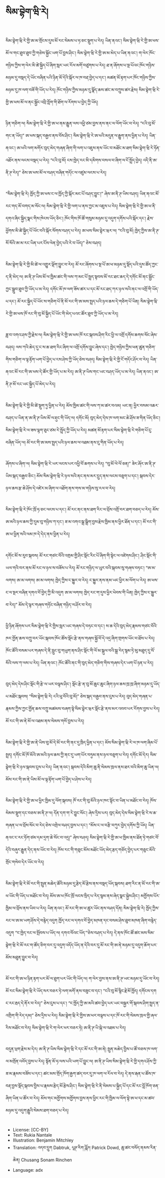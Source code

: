 # སིམ་བྷེག་ཝི་རེ།

##
སིམ་བྷེག་ཝི་རེ་གྱི་ཨ་མ་གྲོངས་དུས་མོ་རང་སེམས་པ་ཧ་ཅང་སྡུག་པ་རེད། ཡིན་ནའང་། སིམ་བྷེག་ཝི་རེ་གྱི་ཨ་ཕས་མོ་ལ་གང་ཐུབ་ཐུབ་ཀྱི་གཅེས་སྐྱོང་ཡག་པོ་བྱས་ཤིང་། སིམ་བྷེག་ཝི་རེ་གྱི་ཨ་མ་མེད་པ་ཡིན་ནའང་། ག་ལེར་ཁོང་གཉིས་ཀྱིས་ག་ལེར་མི་ཚེ་སྐྱིད་པོ་ཞིག་སླར་ཡང་རོལ་མགོ་བཙུགས་པ་རེད། ཐ་ན་ཞོགས་པ་སྔ་པོའང་ཁོང་གཉིས་མཉམ་དུ་བསྡད་དེ་ཡོང་བཞིན་པའི་ཉིན་མོ་དེའི་སྐོར་ལ་ཁ་བརྡ་བྱེད་པ་དང་། མཚན་མོ་རྟག་པར་ཁོང་གཉིས་ཀྱིས་མཉམ་དུ་ཁ་ལག་བཟོ་གི་ཡོད་པ་རེད། ཁོང་གཉིས་ཀྱིས་མཉམ་དུ་སྣོད་ཆས་ཚང་མ་བཀྲུས་ཚར་རྗེས། སིམ་བྷེག་ཝི་རེ་གྱི་ཨ་ཕས་མོ་ལ་ནང་སྦྱོང་འབྲི་ཀློག་གི་ཐོག་ལ་རོགས་པ་བྱེད་ཀྱི་ཡོད།

##
ཉིན་གཅིག་ལ། སིམ་བྷེག་ཝི་རེ་གྱི་ཨ་ཕ་ནམ་རྒྱུན་ལས་འཕྱི་ཙམ་བྱས་ནས་ནང་ལ་ལོག་ཡོང་བ་རེད། “ངའི་བུ་མོ་གང་ན་ཡོད།” ཨ་ཕས་སྐད་བརྒྱབ་ནས་བོས་ཤིང་། སིམ་བྷེག་ཝི་རེ་ཨ་ཕའི་མདུན་ལ་རྒྱུག་ནས་ཕྱིན་པ་རེད། ཡིན་ནའང་། ཨ་ཕའི་ལག་མགོར་བུད་མེད་གཞན་ཞིག་གི་ལག་པ་འཇུས་ནས་ཡོང་བ་མཐོང་མ་ཐག་སིམ་བྷེག་ཝི་རེ་ཧོན་འཐོར་ནས་ལངས་བསྡད་པ་རེད། “ངའི་བུ་མོ། ངས་ཁྱེད་རང་མི་དམིགས་བསལ་བ་ཞིག་ལ་ངོ་སྤྲོད་བྱེད། འདི་ནི་ཨ་ནི་ཊ་རེད།” ཅེས་ཨ་ཕས་མོ་ལ་བཤད་བཞིན་གདོང་ལ་འཛུམ་ལངས་པ་རེད།

##
“སིམ་བྷེག་ཝི་རེ། ཁྱོད་ཀྱི་ཨ་ཕས་ང་ལ་ཁྱོད་ཀྱི་སྐོར་མང་པོ་བཤད་བྱུང་།” ཞེས་ཨ་ནི་ཊ་ཡིས་བཤད། ཡིན་ནའང་མོ་རང་གད་མོ་བགད་མ་སོང་ལ། སིམ་བྷེག་ཝི་རེ་གྱི་ལག་པ་ནས་ཀྱང་མ་འཇུས་པ་རེད། སིམ་བྷེག་ཝི་རེ་གྱི་ཨ་ཕ་ནི་དགའ་ཞིང་སྐྱིད་སྣང་གིས་ཁེངས་ཡོད་ཅིང་། ཁོང་གིས་ཁོ་ཚོ་གསུམ་མཉམ་དུ་འདུག་དགོས་པའི་སྐོར་དང་། རྗེས་ཕྱོགས་མི་ཚེ་སྐྱིད་པོ་ཡོང་བའི་སྐོར་སོགས་བཤད་པ་རེད། ཨ་ཕས་སིམ་བྷེར་ཝར་ལ། “ངའི་བུ་མོ། ཁྱེད་ཀྱིས་ཨ་ནི་ཊ་སོ་སོའི་ཨ་མ་རང་ཡིན་པར་ངོས་ལེན་བྱེད་པའི་རེ་བ་ཡོད།” ཅེས་བཤད།

##
སིམ་བྷེག་ཝི་རེ་གྱི་མི་ཚེ་ལ་འགྱུར་ལྡོག་བྱུང་བ་རེད། མོ་རང་ཞོགས་པ་སྔ་པོ་ཨ་ཕ་མཉམ་དུ་སྡོད་པའི་དུས་ཚོད་ཀྱང་ད་ནི་མེད་ལ། ཨ་ནི་ཊ་ཡིས་མོ་ལ་ཁྱིམ་ཚང་གི་ལས་ཀ་མང་པོ་སྤྲད་སྟབས་མོ་རང་ཐང་ཆད་དེ་དགོང་མོ་ནང་སྦྱོང་ཀྱང་སྒྲུབ་ཐུབ་ཀྱི་ཡོད་པ་མ་རེད། དགོང་མོ་ཁ་ལག་ཟོས་ཚར་པ་དང་མོ་རང་ཐད་ཀར་ཉལ་སའི་ནང་ལ་འགྲོ་གི་ཡོད་པ་དང་། མོ་རང་སྐྱིད་པོ་ཡོང་ས་གཅིག་པོ་ནི་མོ་རང་གི་ཨ་མས་སྤྲད་པའི་ཉལ་ཆས་དེ་གཅིག་པོ་ཡིན། སིམ་བྷེག་ཝི་རེ་གྱི་ཨ་ཕས་ཁོ་རང་གི་བུ་མོ་སྐྱིད་པོ་ཡོང་གི་མེད་པའང་ཚོར་ཐུབ་ཀྱི་ཡོད་པ་མ་རེད།

##
ཟླ་བ་འགའ་ཤས་ཀྱི་རྗེས་ལ། སིམ་བྷེག་ཝི་རེ་གྱི་ཨ་ཕས་ཁོ་རང་སྐབས་ཤིག་རིང་ཕྱི་ལ་འགྲོ་དགོས་ཆགས་སོང་ཞེས་བཤད། ལས་ཀའི་ཆེད་དུ་ང་ས་ཆ་ཐག་རིང་ཞིག་ལ་འགྲོ་དགོས་བྱུང་ཞེས་དང་། ཁྱེད་གཉིས་ཀྱིས་ཕན་ཚུན་གཅིག་གིས་གཅིག་ལ་ལྟ་རྟོག་ཡག་པོ་བྱེད་པ་ངས་ཤེས་ཀྱི་ཡོད་ཅེས་བཤད། སིམ་བྷེག་ཝི་རེ་གྱི་ངོ་གདོང་ཤོར་བ་རེད། ཡིན་ནའང་མོ་རང་གི་ཨ་ཕས་དེ་ཚོར་གྱི་ཡོད་པ་མ་རེད། ཨ་ནི་ཊ་ཡིས་གང་ཡང་བཤད་ཡོད་པ་མ་རེད། ཡིན་ནའང་། ཨ་ནི་ཊ་མོ་རང་ཡང་སྐྱིད་པོ་མེད་པ་རེད།

##
སིམ་བྷེག་ཝི་རེ་གྱི་མི་ཚེ་སྡུག་ཏུ་ཕྱིན་པ་རེད། མོས་ཁྱིམ་ཚང་གི་ལས་ཀ་མ་ཚར་བའམ། ཡང་ན། ཕྱིར་བསམ་འཆར་བཤད་པ་ཡིན་ན་ཨ་ནི་ཊ་ཡིས་མོ་ལ་རྡུང་གི་ཡོད་ལ། དགོང་མོ། བུད་མེད་དེས་ཁ་ལག་མང་ཆེ་ཤོས་ཟ་གིན་ཡོད་ཅིང་། སིམ་བྷེག་ཝི་རེ་ལ་ཟས་ལྷག་ཅུང་ཙམ་རེ་སྤྲོད་ཀྱི་ཡོད་པ་རེད། མཚན་མོ་རྟག་པར་སིམ་བྷེག་ཝི་རེ་གཅིག་པོ་ངུ་བཞིན་ཡོད་ལ། མོ་རང་གི་ཨ་མས་སྤྲད་པའི་ཉལ་ཆས་ལ་འཐམ་ནས་ངུ་གིན་ཡོད་པ་རེད།

##
ཞོགས་པ་ཞིག་ལ། སིམ་བྷེག་ཝི་རེ་ཡར་ལངས་པར་འཕྱི་བོ་ཆགས་པ་རེད། “བུ་མོ་ལེ་ལོ་ཅན།” ཟེར་ཞོར་ཨ་ནི་ཊ་ཡིས་སྐད་བརྒྱབ་ཅིང་། མོས་སིམ་བྷེག་ཝི་རེ་ཉལ་སའི་ནང་ནས་མར་དྲུད་ནས་ལངས་བཅུག་པ་དང་། སྐབས་དེར་ཉལ་ཆས་རྩ་ཆེ་ཤོས་དེ་འཛེར་མ་ཞིག་ལ་འཐོག་ནས་གས་མ་གཉིས་སུ་རལ་བ་རེད།

##
སིམ་བྷེག་ཝི་རེ་ཁོང་ཁྲོ་ཧ་ཅང་ལངས་པ་དང་། མོ་རང་ནང་ནས་ཐག་རིང་ལ་བྲོས་འགྲོ་བར་ཐག་བཅད་པ་རེད། མོས་ཨ་མའི་ཉལ་ཆས་ཀྱི་དུམ་བུ་གཉིས་ཀ་དང་། ཟ་མ་འགའ་སྒྲ་སྒྲིག་བྱས་རྗེས་ཁྱིམ་ནས་ཕྱིར་ཐོན་པ་དང་། མོ་རང་གི་ཨ་ཕ་ཕྱིན་སའི་ལམ་ཁ་དེ་དེད་ནས་ཕྱིན་པ་རེད།

##
དགོང་མོ་ས་རུབ་སྐབས། མོ་རང་གཙང་བོའི་འགྲམ་གྱི་ཤིང་སྡོང་རིང་པོ་ཞིག་གི་སྟེང་ལ་འཛེགས་ཤིང་། ཤིང་སྡོང་གི་ཡལ་གའི་བར་ནས་མོ་རང་ལ་ཉལ་ས་བཟོས་པ་རེད། མོ་རང་གཉིད་ལ་ཡུར་བའི་སྐབས་སུ་གཞས་བཏང་། “ཨ་མ་ལགས། ཨ་མ་ལགས། ཨ་མ་ལགས། ཁྱེད་ཀྱིས་ང་སྐྱུར་བ་རེད། ང་སྐྱུར་ནས་ནམ་ཡང་ཕྱིར་མ་ལོག་པ་རེད། ཨ་ཕས་ང་ལ་སྔར་བཞིན་དགའ་བོ་བྱེད་ཀྱི་མི་འདུག ཨ་མ་ལགས། ཁྱེད་རང་ག་དུས་ཕྱིར་ཕེབས་གི་ཡིན། ཁྱེད་ཀྱིས་ང་སྐྱུར་བ་རེད།” མོས་དེ་ལྟར་གཞས་གཏོང་བཞིན་གཉིད་ལ་ཤོར་བ་རེད།

##
ཕྱི་ཉིན་ཞོགས་པར་སིམ་བྷེག་ཝི་རེ་གྱིས་སླར་ཡང་གཞས་དེ་བཏང་བ་དང་། ས་ཆ་དེའི་བུད་མེད་རྣམས་གཙང་བོའི་ཁར་གྱོན་ཆས་བཀྲུ་བར་ཡོང་སྐབས་ཁོང་ཚོས་སྡོང་རྩེ་ནས་གཞས་སྐྱོ་བོ་དེ་འདྲ་ཞིག་གྲགས་ཡོང་བ་ཐོས་པ་རེད། ཁོང་ཚོའི་བསམ་པར་གཞས་དེ་ནི་རླུང་བུ་གཡུག་ནས་ཤིང་སྡོང་གི་ལོ་མ་སྒུལ་བའི་སྒྲ་རེད་སྙམ་ཏེ་མུ་མཐུད་དུ་སོ་སོའི་ལས་ཀ་ལས་པ་རེད། ཡིན་ནའང་། ཁོང་ཚོའི་ནང་གི་བུད་མེད་གཅིག་གིས་གཞས་དེར་ཡག་པོ་ཉན་པ་རེད།

##
བུད་མེད་དེས་ཤིང་སྡོང་གི་རྩེ་ལ་ཡར་བལྟས་ཤིང་། སྡོང་རྩེ་ན་བུ་མོ་ཆུང་ཆུང་ཞིག་ཉལ་ཆས་ཁྲ་ཁྲ་ཞིག་མཉམ་དུ་ཡོད་པ་མཐོང་སྐབས། “སིམ་བྷེག་ཝི་རེ། ངའི་ཕུ་བོའི་བུ་མོ།” ཅེས་སྐད་བརྒྱབ་ནས་ངུས་པ་རེད། བུད་མེད་གཞན་པ་རྣམས་ཀྱིས་ཀྱང་གྱོན་ཆས་བཀྲུ་མཚམས་བཞག་སྟེ་སིམ་བྷེར་ཝར་སྡོང་རྩེ་ནས་མར་འབབ་པར་རོགས་བྱས་པ་རེད། མོ་རང་གི་ཨ་ནེ་མོ་ལ་འཐམ་ནས་སེམས་གསོ་བྱས་པ་རེད།

##
སིམ་བྷེག་ཝི་རེ་གྱི་ཨ་ནེ་ཡིས་བུ་མོ་དེ་མོ་རང་གི་ནང་དུ་ཁྲིད་ཕྱིན་པ་དང་། མོས་སིམ་བྷེག་ཝི་རེ་ལ་ཁ་ལག་ཞིམ་པོ་སྤྲད། དགོང་མོ་ཁོ་མོའི་ཨ་མའི་ཉལ་ཆས་ཀྱི་ནང་དུ་ཡག་པོར་བཏུམ་ནས་ཉལ་བཅུག་པ་རེད། དགོང་མོ་དེར། སིམ་བྷེག་ཝི་རེ་ཉལ་སྐབས་ངུས་པ་རེད། ཡིན་ནའང་། སྐབས་དེའི་མིག་ཆུ་ནི་སེམས་ཁྲལ་ནས་ཐར་བའི་མིག་ཆུ་ཡིན་ལ། མོས་རང་གི་ཨ་ནེ་ཡིས་མོ་ལ་ལྟ་རྟོག་ཡག་པོ་བྱེད་པ་ཤེས་པ་རེད།

##
སིམ་བྷེག་ཝི་རེ་གྱི་ཨ་ཕ་ཕྱིར་ཁྱིམ་དུ་ལོག་སྐབས། ཁོ་རང་གི་བུ་མོའི་ཉལ་ཁང་སྟོང་བ་ཡིན་པ་མཐོང་བ་རེད། ཁོས་སེམས་སྡུག་དང་བཅས་ཨ་ནི་ཊ་ལ། དོན་དག་ག་རེ་བྱུང་སོང་། ཞེས་དྲིས་པར། བུད་མེད་དེས་སིམ་བྷེག་ཝི་རེ་ས་ཆ་གཞན་པ་ལ་བྲོས་སོང་བ་རེད་ཅེས་འགྲེལ་བཤད་བྱས་པ་དང་། “མོས་ང་ལ་བརྩི་བཀུར་བྱེད་དགོས་ཀྱི་ཡོད། ཡིན་ནའང་ང་རང་ཏོག་ཙམ་དམ་དྲག་ཆེ་སོང་བ་འདྲ།” ཞེས་བཤད། སིམ་བྷེག་ཝི་རེ་གྱི་ཨ་ཕ་ཁྱིམ་ནས་ཐོན་ཏེ་གཙང་བོ་དེའི་བཞུར་རྒྱུན་དེད་ནས་ཡོང་བ་རེད། ཁོས་རང་གི་གཅུང་མོས་མཐོང་ཡོད་མེད་རྩད་གཅོད་བྱེད་པར་གཅུང་མོའི་གྲོང་གསེབ་དེར་ཡོང་བ་རེད།

##
སིམ་བྷེག་ཝི་རེ་མོ་རང་གི་སྤུན་མཆེད་ཚོའི་མཉམ་དུ་རྩེད་མོ་རྩེས་ནས་བསྡད་ཡོད་སྐབས། ཐག་རིང་ན་མོ་རང་གི་ཨ་ཕ་ཡོང་གི་ཡོད་པ་མཐོང་བ་རེད། མོས་ཨ་ཕ་ཁོང་ཁྲོ་ལངས་སྲིད་པ་རེད་སྙམ་ནས་ཞེད་སྣང་སྐྱེས་ཤིང་། མགྱོགས་པོར་ཁྱིམ་ལ་བྲོས་ནས་ཡིབ་པ་རེད། ཡིན་ནའང་། མོ་རང་གི་ཨ་ཕ་ཚུར་ཡོང་ནས་བཤད་དོན། སིམ་བྷེག་ཝི་རེ། ཁྱོད་ཀྱིས་རང་ལ་ཨ་མ་ཡག་ཤོས་དེ་བརྙེད་འདུག ཁྱོད་རང་ལ་དགའ་བོ་བྱེད་མཁན་དང་བསམ་ཤེས་ཐུབ་མཁན་ཞིག་བརྙེད་འདུག “ང་ཁྱེད་རང་ལ་སྤོབས་པ་ཡོད་ལ། དགའ་བོའང་ཡོད་”ཅེས་བཤད་པ་རེད། དེ་ནས་ཁོང་ཚོ་ཚང་མས་སིམ་བྷེག་ཝི་རེ་མོ་རང་ག་ཚོད་ཅིག་བར་དུ་འདུག་འདོད་ཡོད་ན་དེའི་བར་དུ་མོ་རང་གི་ཨ་ནེ་མཉམ་དུ་འདུག་ཆོག་པར་མོས་མཐུན་བྱུང་བ་རེད།

##
མོ་རང་གི་ཨ་ཕ་ཉིན་རྟག་པར་མོ་ལ་ཐུག་པར་ཡོང་གི་ཡོད་ལ། ག་ལེར་བྱས་ནས་ཨ་ནི་ཊ་ཡང་མཉམ་དུ་ཡོང་བ་རེད། མོ་རང་སིམ་བྷེག་ཝི་རེ་ཡོད་སར་བཅར་ཏེ་ལག་མགོ་ནས་བཟུང་བ་དང་། “ངའི་བུ་མོ་སྙིང་རྗེ་མོ་ཁྱོད། དགོངས་དག ང་རང་རྦད་དེ་ནོར་བ་རེད།” ཅེས་ངུས་པ་དང་། “ང་ཁྱོད་ཀྱི་ཨ་མའི་ཚབ་བྱེད་པར་ཡང་བསྐྱར་གོ་སྐབས་ཤིག་སྤྲད་ན་འགྲིག་གི་རེད་དམ།” ཅེས་དྲིས་པ་རེད། སིམ་བྷེག་ཝི་རེ་གྱིས་ཨ་ཕར་བལྟས་པ་དང་ཁོ་རང་གི་སེམས་ཁྲལ་གྱི་ཞལ་རིས་མཐོང་བ་རེད། སིམ་བྷེག་ཝི་རེ་ག་ལེར་ཕར་བཅར་ཏེ། ཨ་ནི་ཊ་ཡི་སྐེ་ལ་འཐམ་པ་རེད།

##
བདུན་ཕྲག་རྗེས་མ་དེར། ཨ་ནི་ཊ་ཡིས་སིམ་བྷེག་ཝི་རེ་དང་མོ་རང་གི་ཨ་ནེ། སྤུན་མཆེད་བྱིས་པ་ཚོ་བཅས་ཁ་ལག་ལ་མགྲོན་འབོད་བྱས་པ་རེད། སྟོན་མོ་ཧ་ལས་པའི་ཡག་པོ་བྱུང་ལ། ཨ་ནི་ཊ་ཡིས་སིམ་བྷེག་ཝི་རེ་གྱི་དགའ་ཤོས་ཀྱི་ཟ་མ་རྣམས་བཟོས་པ་དང་། ཚང་མས་གྲོད་ཁོག་རྒྱག་ཚད་བར་དུ་ཁ་ལག་ལ་རོལ་བ་རེད། དེ་ནས་རྒན་པ་ཚོས་ཁ་བརྡ་བྱས་སྡོད་སྐབས་བྱིས་པ་རྣམས་རྩེད་མོ་རྩེས་ཤིང་། སིམ་བྷེག་ཝི་རེ་ནི་སེམས་པ་སྐྱིད་པོ་དང་མོ་རང་བློ་ཁོག་ཅན་ཞིག་ཡིན་པ་ཚོར་བ་རེད། མོས་གང་མགྱོགས་མགྱོགས་བྱས་ནས་ཕྱིར་རང་གི་ཁྱིམ་ལ་ལོག་སྟེ་ཨ་ཕ་དང་མ་ཚབ་མཉམ་དུ་འདུག་རྒྱུའི་སེམས་ཐག་བཅད་པ་རེད།

##
* License: [CC-BY]
* Text: Rukia Nantale
* Illustration: Benjamin Mitchley
* Translation: འདབ་དྲུག Dabtruk, པཱཊ་རིག་ཌཱོཌ། Patrick Dowd, ཆུ་ཚང་བསོད་ནམས་རིན་ཆེན། Chusang Sonam Rinchen
* Language: adx
